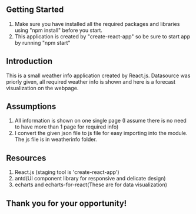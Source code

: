 ## Getting Started

1. Make sure you have installed all the required packages and libraries using "npm install" before you start.
2. This application is created by "create-react-app" so be sure to start app by running "npm start"


## Introduction
This is a small weather info application created by React.js. Datasource was priorly given, all required weather info is shown and here is a forecast visualization on the webpage.


## Assumptions
1. All information is shown on one single page (I assume there is no need to have more than 1 page for required info)
2. I convert the given json file to js file for easy importing into the module. The js file is in weatherinfo folder.


## Resources
1. React.js (staging tool is 'create-react-app')
2. antd(UI component library for responsive and delicate design)
3. echarts and echarts-for-react(These are for data visualization)



## Thank you for your opportunity!